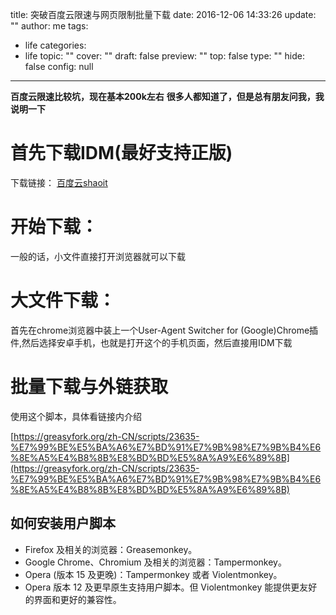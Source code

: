 title: 突破百度云限速与网页限制批量下载
date: 2016-12-06 14:33:26
update: ""
author: me
tags:
- life
categories:
- life
topic: ""
cover: ""
draft: false
preview: ""
top: false
type: ""
hide: false
config: null


---



**百度云限速比较坑，现在基本200k左右**
**很多人都知道了，但是总有朋友问我，我说明一下**
# 首先下载IDM(最好支持正版)
下载链接：
[百度云shaoit](https://eyun.baidu.com/s/3nvg3jdf)
# 开始下载：
一般的话，小文件直接打开浏览器就可以下载
# 大文件下载：
首先在chrome浏览器中装上一个User-Agent Switcher for (Google)Chrome插件,然后选择安卓手机，也就是打开这个的手机页面，然后直接用IDM下载
# 批量下载与外链获取
使用这个脚本，具体看链接内介绍


<!--more-->


[https://greasyfork.org/zh-CN/scripts/23635-%E7%99%BE%E5%BA%A6%E7%BD%91%E7%9B%98%E7%9B%B4%E6%8E%A5%E4%B8%8B%E8%BD%BD%E5%8A%A9%E6%89%8B](https://greasyfork.org/zh-CN/scripts/23635-%E7%99%BE%E5%BA%A6%E7%BD%91%E7%9B%98%E7%9B%B4%E6%8E%A5%E4%B8%8B%E8%BD%BD%E5%8A%A9%E6%89%8B)

## 如何安装用户脚本
- Firefox 及相关的浏览器：Greasemonkey。
- Google Chrome、Chromium 及相关的浏览器：Tampermonkey。
- Opera (版本 15 及更晚)：Tampermonkey 或者 Violentmonkey。
- Opera 版本 12 及更早原生支持用户脚本。但 Violentmonkey 能提供更友好的界面和更好的兼容性。

